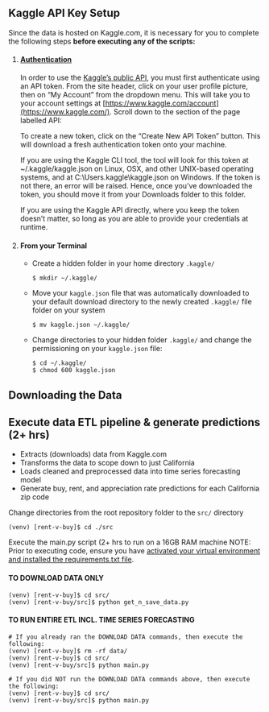 ## Kaggle API Key Setup 

Since the data is hosted on Kaggle.com, it is necessary for you to complete the following steps **before executing any of the scripts:**

1. #### [Authentication](https://www.kaggle.com/docs/api)

   In order to use the [Kaggle’s public API](https://github.com/Kaggle/kaggle-api#api-credentials), you must first authenticate using an API token. From the site header, click on your user profile picture, then on “My Account” from the dropdown menu. This will take you to your account settings at [https://www.kaggle.com/account](https://www.kaggle.com/). Scroll down to the section of the page labelled API:

   To create a new token, click on the “Create New API Token” button. This will download a fresh authentication token onto your machine.

   If you are using the Kaggle CLI tool, the tool will look for this token at ~/.kaggle/kaggle.json on Linux, OSX, and other UNIX-based operating systems, and at C:\Users<Windows-username>.kaggle\kaggle.json on Windows. If the token is not there, an error will be raised. Hence, once you’ve downloaded the token, you should move it from your Downloads folder to this folder.

   If you are using the Kaggle API directly, where you keep the token doesn’t matter, so long as you are able to provide your credentials at runtime.

2. #### **From your Terminal**

   * Create a hidden folder in your home directory `.kaggle/`

     ```
     $ mkdir ~/.kaggle/
     ```

   * Move your `kaggle.json` file that was automatically downloaded to your default download directory to the newly created `.kaggle/` file folder on your system

     ```
     $ mv kaggle.json ~/.kaggle/
     ```

   * Change directories to your hidden folder `.kaggle/` and change the permissioning on your `kaggle.json` file:

     ```
     $ cd ~/.kaggle/
     $ chmod 600 kaggle.json
     ```

## Downloading the Data
## Execute data ETL pipeline & generate predictions (2+ hrs)
* Extracts (downloads) data from Kaggle.com
* Transforms the data to scope down to just California
* Loads cleaned and preprocessed data into time series forecasting model
* Generate buy, rent, and appreciation rate predictions for each California zip code

Change directories from the root repository folder to the `src/` directory
```
(venv) [rent-v-buy]$ cd ./src
```

Execute the main.py script (2+ hrs to run on a 16GB RAM machine
NOTE: Prior to executing code, ensure you have [activated your virtual environment and installed the requirements.txt file](https://github.com/rage-against-the-machine-learning/rent-v-buy/blob/master/README.md).
#### TO DOWNLOAD DATA ONLY
```
(venv) [rent-v-buy]$ cd src/
(venv) [rent-v-buy/src]$ python get_n_save_data.py
```

#### TO RUN ENTIRE ETL INCL. TIME SERIES FORECASTING
```
# If you already ran the DOWNLOAD DATA commands, then execute the following:
(venv) [rent-v-buy]$ rm -rf data/
(venv) [rent-v-buy]$ cd src/
(venv) [rent-v-buy/src]$ python main.py
```

```
# If you did NOT run the DOWNLOAD DATA commands above, then execute the following:
(venv) [rent-v-buy]$ cd src/
(venv) [rent-v-buy/src]$ python main.py
```
